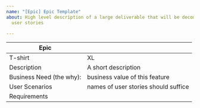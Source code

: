 ```yaml
---
name: "[Epic] Epic Template"
about: High level description of a large deliverable that will be decomposed into
  user stories

---
```


Epic | <write something meaningful here>
----------|----------
T-shirt | XL
Description | A short description
Business Need (the why): | business value of this feature
User Scenarios | names of user stories should suffice
Requirements |
